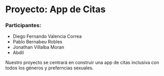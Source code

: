 # Proyecto: App de Citas

### Participantes:
- Diego Fernando Valencia Correa
- Pablo Bernabeu Robles
- Jonathan Villalba Moran
- Abdil

Nuestro proyecto se centrará en construir una app de citas inclusiva con todos los géneros y preferncias sexuales.
